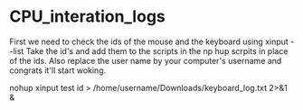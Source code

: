 # CPU_interation_logs

First we need to check the ids of the mouse and the keyboard using xinput --list
Take the id's and add them to the scripts in the np hup scrpits in place of the ids.
Also replace the user name by your computer's username and congrats it'll start woking.

nohup xinput test id > /home/username/Downloads/keyboard_log.txt 2>&1 &
